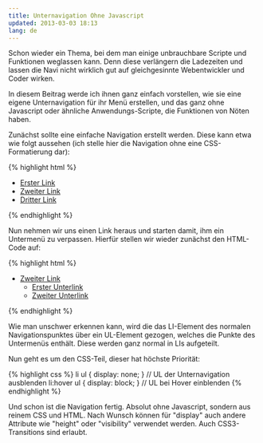 ```yaml
---
title: Unternavigation Ohne Javascript
updated: 2013-03-03 18:13
lang: de
---
```


Schon wieder ein Thema, bei dem man einige unbrauchbare Scripte und Funktionen weglassen kann. Denn diese verlängern die Ladezeiten und lassen die Navi nicht wirklich gut auf gleichgesinnte Webentwickler und Coder wirken.

In diesem Beitrag werde ich ihnen ganz einfach vorstellen, wie sie eine eigene Unternavigation für ihr Menü erstellen, und das ganz ohne Javascript oder ähnliche Anwendungs-Scripte, die Funktionen von Nöten haben.

Zunächst sollte eine einfache Navigation erstellt werden. Diese kann etwa wie folgt aussehen (ich stelle hier die Navigation ohne eine CSS-Formatierung dar):

{% highlight html %}
<ul>
	<li><a href="#">Erster Link</a></li>
	<li><a href="#">Zweiter Link</a></li>
	<li><a href="#">Dritter Link</a></li>
</ul>
{% endhighlight %}

Nun nehmen wir uns einen Link heraus und starten damit, ihm ein Untermenü zu verpassen. Hierfür stellen wir wieder zunächst den HTML-Code auf:

{% highlight html %}
<ul>
	<li><a href="#">Zweiter Link</a>
			<ul>
				<li><a href="#">Erster Unterlink</a></li>
				<li><a href="#">Zweiter Unterlink</a></li>
			</ul>
	</li>
</ul>
{% endhighlight %}

Wie man unschwer erkennen kann, wird die das LI-Element des normalen Navigationspunktes über ein UL-Element gezogen, welches die Punkte des Untermenüs enthält. Diese werden ganz normal in LIs aufgeteilt.

Nun geht es um den CSS-Teil, dieser hat höchste Priorität:

{% highlight css %}
li ul { display: none; }    // UL der Unternavigation ausblenden
li:hover ul { display: block; }    // UL bei Hover einblenden
{% endhighlight %}

Und schon ist die Navigation fertig. Absolut ohne Javascript, sondern aus reinem CSS und HTML. Nach Wunsch können für "display" auch andere Attribute wie "height" oder "visibility" verwendet werden. Auch CSS3-Transitions sind erlaubt.